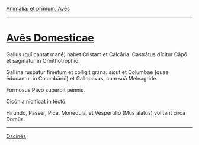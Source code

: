 [Animālia: et prīmum, Avēs](../019-animalia-et-primum-aves/019-animalia-et-primum-aves.md)

---

# [Avēs Domesticae](https://www.archive.org/stream/cu31924032499455#page/n64/mode/1up)

Gallus (quī cantat manē) habet Cristam et Calcāria. Castrātus dīcitur Cāpō et sagīnātur in Ornīthotrophīō.

Gallīna ruspātur fimētum et colligit grāna: sīcut et Columbae (quae ēducantur in Columbāriō) et Gallopavus, cum suā Meleagride.

Fōrmōsus Pāvō superbit pennīs.

Cicōnia nīdificat in tēctō.

Hirundō, Passer, Pīca, Monēdula, et Vespertīliō (Mūs ālātus) volitant circā Domūs.

---

[Oscinēs](../021-oscines/021-oscines.md)
